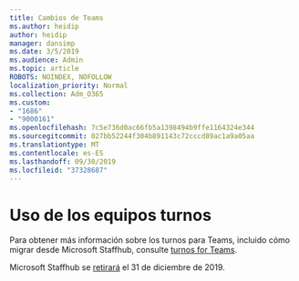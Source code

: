 ```yaml
---
title: Cambios de Teams
ms.author: heidip
author: heidip
manager: dansimp
ms.date: 3/5/2019
ms.audience: Admin
ms.topic: article
ROBOTS: NOINDEX, NOFOLLOW
localization_priority: Normal
ms.collection: Adm_O365
ms.custom:
- "1686"
- "9000161"
ms.openlocfilehash: 7c5e736d0ac66fb5a1398494b9ffe1164324e344
ms.sourcegitcommit: 027bb52244f304b891143c72cccd89ac1a9a05aa
ms.translationtype: MT
ms.contentlocale: es-ES
ms.lasthandoff: 09/30/2019
ms.locfileid: "37328687"
---
```

# <a name="using-teams-shifts"></a>Uso de los equipos turnos

Para obtener más información sobre los turnos para Teams, incluido cómo migrar desde Microsoft Staffhub, consulte [turnos for Teams](https://docs.microsoft.com/microsoftteams/expand-teams-across-your-org/shifts-for-teams-landing-page). 

Microsoft Staffhub se [retirará](https://docs.microsoft.com/MicrosoftTeams/expand-teams-across-your-org/shifts/microsoft-staffhub-to-be-retired) el 31 de diciembre de 2019. 

